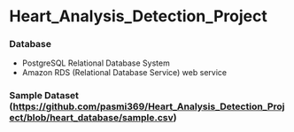 # Heart_Analysis_Detection_Project
### Database
- PostgreSQL Relational Database System
- Amazon RDS (Relational Database Service) web service

### Sample Dataset (https://github.com/pasmi369/Heart_Analysis_Detection_Project/blob/heart_database/sample.csv)
